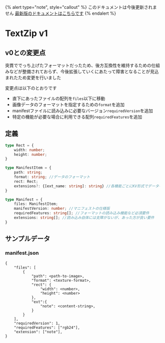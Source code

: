 {% alert type="note", style="callout" %}
このドキュメントは今後更新されません
[最新版のドキュメントはこちらです](https://docs.ootr.jp/docs/TextZip/v1) 
{% endalert %}

# TextZip v1
## v0との変更点
突貫ででっち上げたフォーマットだったため、後方互換性を維持するための仕組みなどが整備されておらず、今後拡張していくにあたって障害となることが見込まれたため変更を行いました

変更点は以下のとおりです
- 直下にあったファイルの配列を`files`以下に移動
- 画像データのフォーマットを指定するための`format`を追加
- manifestファイルに読み込みに必要なバージョン`requiredVersion`を追加
- 特定の機能が必要な場合に利用できる配列`requiredFeatures`を追加

## 定義
```typescript
type Rect = {
    width: number;
    height: number;
}

type ManifestItem = {
    path: string;
    format: string; //データのフォーマット
    rect: Rect;
    extensions?: {[ext_name: string]: string} //各機能ごとにKV形式でデータを格納する／extensionに何も指定がない場合は定義しなくても良い
}

type Manifest = {
    files: ManifestItem;
    manifestVersion: number; //マニフェストの仕様版
    requiredFeatures: string[]; //フォーマットの読み込み機能など必須要件
    extensions: string[]; //読み込み自体には支障がないが、あった方が良い要件
}
```

## サンプルデータ
### manifest.json
```
{
    "files": [
        {
            "path": <path-to-image>,
            "format": <texture-format>,
            "rect": {
                "width": <number>,
                "height": <number>
            },
            "ext":{
                "note": <content-string>,
            }
        }
    ],
    "requiredVersion": 1,
    "requiredFeatures": ["rgb24"],
    "extension": ["note"],
}
```
